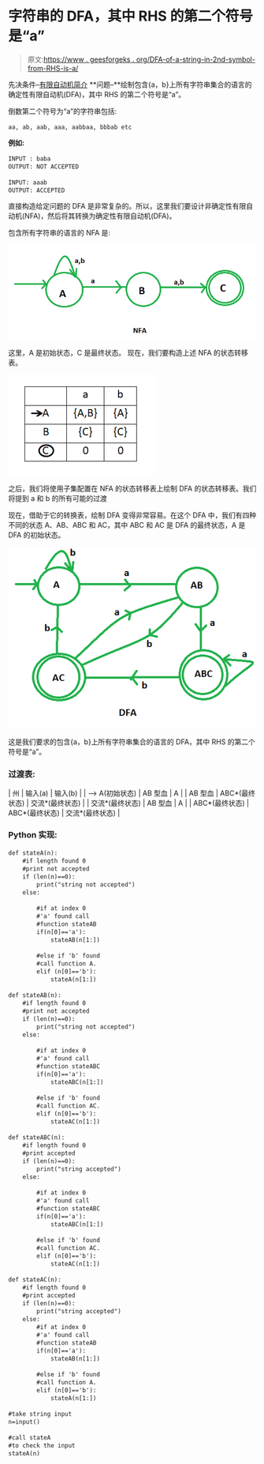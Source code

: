 # 字符串的 DFA，其中 RHS 的第二个符号是“a”

> 原文:[https://www . geesforgeks . org/DFA-of-a-string-in-2nd-symbol-from-RHS-is-a/](https://www.geeksforgeeks.org/dfa-of-a-string-in-which-2nd-symbol-from-rhs-is-a/)

先决条件–[有限自动机简介](https://www.geeksforgeeks.org/toc-finite-automata-introduction/)
**问题–**绘制包含{a，b}上所有字符串集合的语言的确定性有限自动机(DFA)，其中 RHS 的第二个符号是“a”。

倒数第二个符号为“a”的字符串包括:

```
aa, ab, aab, aaa, aabbaa, bbbab etc

```

**例如:**

```
INPUT : baba
OUTPUT: NOT ACCEPTED

INPUT: aaab
OUTPUT: ACCEPTED

```

直接构造给定问题的 DFA 是非常复杂的。所以，这里我们要设计非确定性有限自动机(NFA)，然后将其转换为确定性有限自动机(DFA)。

包含所有字符串的语言的 NFA 是:

![](img/e3fa1e3dfdadb1450787fb0f8ffcf362.png)

这里，A 是初始状态，C 是最终状态。
现在，我们要构造上述 NFA 的状态转移表。

![](img/e22c2d1aa0395e810437f1dcde072b57.png)

之后，我们将使用子集配置在 NFA 的状态转移表上绘制 DFA 的状态转移表。我们将提到 a 和 b 的所有可能的过渡

现在，借助于它的转换表，绘制 DFA 变得非常容易。在这个 DFA 中，我们有四种不同的状态 A、AB、ABC 和 AC，其中 ABC 和 AC 是 DFA 的最终状态，A 是 DFA 的初始状态。

![](img/20ef00d570b17861da12a62a7182b90e.png)

这是我们要求的包含{a，b}上所有字符串集合的语言的 DFA，其中 RHS 的第二个符号是“a”。

### 过渡表:

| 州 | 输入(a) | 输入(b) |
| —> A(初始状态) | AB 型血 | A |
| AB 型血 | ABC*(最终状态) | 交流*(最终状态) |
| 交流*(最终状态) | AB 型血 | A |
| ABC*(最终状态) | ABC*(最终状态) | 交流*(最终状态) |

### Python 实现:

```
def stateA(n):
    #if length found 0 
    #print not accepted
    if (len(n)==0):
        print("string not accepted")
    else:    

        #if at index 0 
        #'a' found call 
        #function stateAB 
        if(n[0]=='a'):
            stateAB(n[1:])

        #else if 'b' found 
        #call function A.    
        elif (n[0]=='b'):
            stateA(n[1:])

def stateAB(n):
    #if length found 0 
    #print not accepted
    if (len(n)==0):
        print("string not accepted")
    else:

        #if at index 0 
        #'a' found call 
        #function stateABC
        if(n[0]=='a'):
            stateABC(n[1:])

        #else if 'b' found 
        #call function AC.     
        elif (n[0]=='b'):
            stateAC(n[1:]) 

def stateABC(n):
    #if length found 0 
    #print accepted
    if (len(n)==0):
        print("string accepted")
    else:

        #if at index 0 
        #'a' found call 
        #function stateABC
        if(n[0]=='a'):
            stateABC(n[1:])

        #else if 'b' found 
        #call function AC.     
        elif (n[0]=='b'):
            stateAC(n[1:])

def stateAC(n):
    #if length found 0 
    #print accepted
    if (len(n)==0):
        print("string accepted")
    else:
        #if at index 0 
        #'a' found call 
        #function stateAB
        if(n[0]=='a'):
            stateAB(n[1:])

        #else if 'b' found 
        #call function A.     
        elif (n[0]=='b'):
            stateA(n[1:])        

#take string input
n=input()

#call stateA
#to check the input
stateA(n)
```